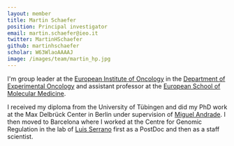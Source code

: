 ```yaml
---
layout: member
title: Martin Schaefer
position: Principal investigator
email: martin.schaefer@ieo.it
twitter: MartinHSchaefer
github: martinhschaefer
scholar: W63WlaoAAAAJ
image: /images/team/martin_hp.jpg
---
```


I'm group leader at the [European Institute of Oncology](www.ieo.it) in the [Department of Experimental Oncology](https://www.ieo.it/it/ricerca/Ricerca-di-base/Dipartimento-di-Oncologia-Sperimentale/) and assistant professor at the [European School of Molecular Medicine](http://www.semm.it/). 

I received my diploma from the University of Tübingen and did my PhD work at the Max Delbrück Center in Berlin under supervision of [Miguel Andrade](https://cbdm.uni-mainz.de/). I then moved to Barcelona where I worked at the Centre for Genomic Regulation in the lab of [Luis Serrano](http://serranolab.crg.eu/) first as a PostDoc and then as a staff scientist.
